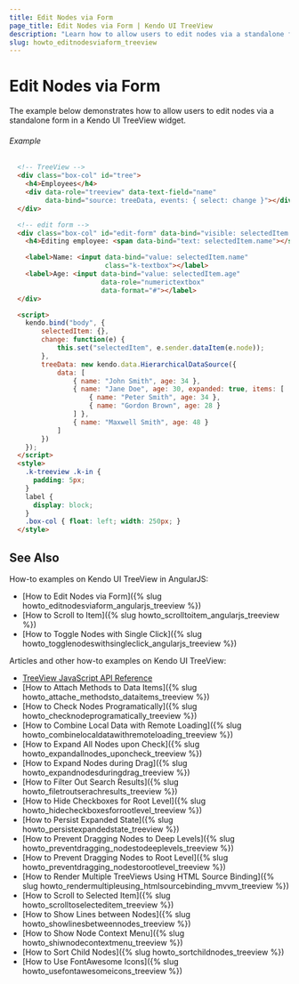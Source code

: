 ```yaml
---
title: Edit Nodes via Form
page_title: Edit Nodes via Form | Kendo UI TreeView
description: "Learn how to allow users to edit nodes via a standalone form in a Kendo UI TreeView widget."
slug: howto_editnodesviaform_treeview
---
```


# Edit Nodes via Form

The example below demonstrates how to allow users to edit nodes via a standalone form in a Kendo UI TreeView widget.

###### Example

```html
  <!-- TreeView -->
  <div class="box-col" id="tree">
    <h4>Employees</h4>
    <div data-role="treeview" data-text-field="name"
         data-bind="source: treeData, events: { select: change }"></div>
  </div>

  <!-- edit form -->
  <div class="box-col" id="edit-form" data-bind="visible: selectedItem.name">
    <h4>Editing employee: <span data-bind="text: selectedItem.name"></span></h4>

    <label>Name: <input data-bind="value: selectedItem.name"
                        class="k-textbox"></label>
    <label>Age: <input data-bind="value: selectedItem.age"
                       data-role="numerictextbox"
                       data-format="#"></label>
  </div>

  <script>
    kendo.bind("body", {
        selectedItem: {},
        change: function(e) {
            this.set("selectedItem", e.sender.dataItem(e.node));
        },
        treeData: new kendo.data.HierarchicalDataSource({
            data: [
                { name: "John Smith", age: 34 },
                { name: "Jane Doe", age: 30, expanded: true, items: [
                    { name: "Peter Smith", age: 34 },
                    { name: "Gordon Brown", age: 28 }
                ] },
                { name: "Maxwell Smith", age: 48 }
            ]   
        })  
    });
  </script>
  <style>
    .k-treeview .k-in {
      padding: 5px;
    }
    label {
      display: block;
    }
    .box-col { float: left; width: 250px; }
  </style>
```

## See Also

How-to examples on Kendo UI TreeView in AngularJS:

* [How to Edit Nodes via Form]({% slug howto_editnodesviaform_angularjs_treeview %})
* [How to Scroll to Item]({% slug howto_scrolltoitem_angularjs_treeview %})
* [How to Toggle Nodes with Single Click]({% slug howto_togglenodeswithsingleclick_angularjs_treeview %})

Articles and other how-to examples on Kendo UI TreeView:

* [TreeView JavaScript API Reference](/api/javascript/ui/treeview)
* [How to Attach Methods to Data Items]({% slug howto_attache_methodsto_dataitems_treeview %})
* [How to Check Nodes Programatically]({% slug howto_checknodeprogramatically_treeview %})
* [How to Combine Local Data with Remote Loading]({% slug howto_combinelocaldatawithremoteloading_treeview %})
* [How to Expand All Nodes upon Check]({% slug howto_expandallnodes_uponcheck_treeview %})
* [How to Expand Nodes during Drag]({% slug howto_expandnodesduringdrag_treeview %})
* [How to Filter Out Search Results]({% slug howto_filetroutserachresults_treeview %})
* [How to Hide Checkboxes for Root Level]({% slug howto_hidecheckboxesforrootlevel_treeview %})
* [How to Persist Expanded State]({% slug howto_persistexpandedstate_treeview %})
* [How to Prevent Dragging Nodes to Deep Levels]({% slug howto_preventdragging_nodestodeeplevels_treeview %})
* [How to Prevent Dragging Nodes to Root Level]({% slug howto_preventdragging_nodestorootlevel_treeview %})
* [How to Render Multiple TreeViews Using HTML Source Binding]({% slug howto_rendermultipleusing_htmlsourcebinding_mvvm_treeview %})
* [How to Scroll to Selected Item]({% slug howto_scrolltoselecteditem_treeview %})
* [How to Show Lines between Nodes]({% slug howto_showlinesbetweennodes_treeview %})
* [How to Show Node Context Menu]({% slug howto_shiwnodecontextmenu_treeview %})
* [How to Sort Child Nodes]({% slug howto_sortchildnodes_treeview %})
* [How to Use FontAwesome Icons]({% slug howto_usefontawesomeicons_treeview %})
